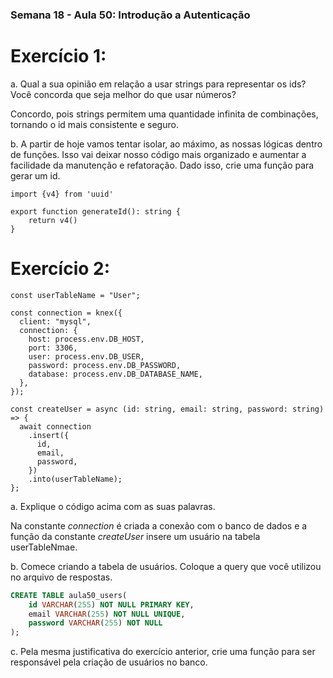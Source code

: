 ### Semana 18 - Aula 50: Introdução a Autenticação

# Exercício 1:
a. Qual a sua opinião em relação a usar strings para representar os ids? Você concorda que seja melhor do que usar números?

Concordo, pois strings permitem uma quantidade infinita de combinações, tornando o id mais consistente e seguro.



b. A partir de hoje vamos tentar isolar, ao máximo, as nossas lógicas dentro de funções. Isso vai deixar nosso código mais organizado e aumentar a facilidade da manutenção e refatoração. Dado isso, crie uma função para gerar um id.
```
import {v4} from 'uuid'

export function generateId(): string {
    return v4()
}
```





# Exercício 2:
```
const userTableName = "User";

const connection = knex({
  client: "mysql",
  connection: {
    host: process.env.DB_HOST,
    port: 3306,
    user: process.env.DB_USER,
    password: process.env.DB_PASSWORD,
    database: process.env.DB_DATABASE_NAME,
  },
});

const createUser = async (id: string, email: string, password: string) => {
  await connection
    .insert({
      id,
      email,
      password,
    })
    .into(userTableName);
};
```
a. Explique o código acima com as suas palavras.

Na constante *connection* é criada a conexão com o banco de dados e a função da constante *createUser* insere um usuário na tabela userTableNmae.


b. Comece criando a tabela de usuários. Coloque a query que você utilizou no arquivo de respostas.
~~~SQL
CREATE TABLE aula50_users(
	id VARCHAR(255) NOT NULL PRIMARY KEY,
    email VARCHAR(255) NOT NULL UNIQUE,
    password VARCHAR(255) NOT NULL
);
~~~


c. Pela mesma justificativa do exercício anterior, crie uma função para ser responsável pela criação de usuários no banco.


